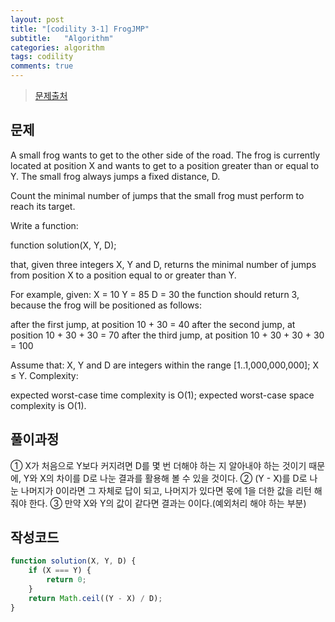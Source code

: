 ```yaml
---
layout: post
title: "[codility 3-1] FrogJMP"
subtitle:   "Algorithm"
categories: algorithm
tags: codility
comments: true
---
```


> [문제출처](https://app.codility.com/programmers/lessons/3-time_complexity/frog_jmp/)

## 문제

A small frog wants to get to the other side of the road. The frog is currently located at position X and wants to get to a position greater than or equal to Y. The small frog always jumps a fixed distance, D.

Count the minimal number of jumps that the small frog must perform to reach its target.

Write a function:

function solution(X, Y, D);

that, given three integers X, Y and D, returns the minimal number of jumps from position X to a position equal to or greater than Y.

For example, given:
  X = 10
  Y = 85
  D = 30
the function should return 3, because the frog will be positioned as follows:

after the first jump, at position 10 + 30 = 40
after the second jump, at position 10 + 30 + 30 = 70
after the third jump, at position 10 + 30 + 30 + 30 = 100

Assume that:
X, Y and D are integers within the range [1..1,000,000,000];
X ≤ Y.
Complexity:

expected worst-case time complexity is O(1);
expected worst-case space complexity is O(1).


## 풀이과정
① X가 처음으로 Y보다 커지려면 D를 몇 번 더해야 하는 지 알아내야 하는 것이기 때문에, Y와 X의 차이를 D로 나눈 결과를 활용해 볼 수 있을 것이다.
② (Y - X)를 D로 나눈 나머지가 0이라면 그 자체로 답이 되고, 나머지가 있다면 몫에 1을 더한 값을 리턴 해줘야 한다.
③ 만약 X와 Y의 값이 같다면 결과는 0이다.(예외처리 해야 하는 부분)

## 작성코드

```javascript
function solution(X, Y, D) {
    if (X === Y) {
        return 0;
    }
    return Math.ceil((Y - X) / D);
}
```
